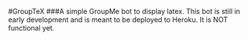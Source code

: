 #GroupTeX
###A simple GroupMe bot to display latex.
This bot is still in early development and is meant to be deployed to Heroku. It is NOT functional yet.